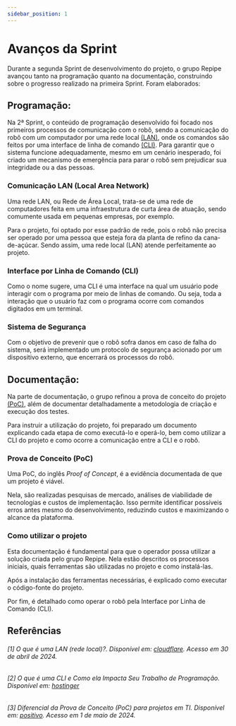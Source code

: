 ```yaml
---
sidebar_position: 1
---
```


# Avanços da Sprint

Durante a segunda Sprint de desenvolvimento do projeto, o grupo Repipe avançou tanto na programação quanto na documentação, construindo sobre o progresso realizado na primeira Sprint. Foram elaborados:

## Programação:

Na 2ª Sprint, o conteúdo de programação desenvolvido foi focado nos primeiros processos de comunicação com o robô, sendo a comunicação do robô com um computador por uma rede local [(LAN)](#1-o-que-é-uma-lan-rede-local-disponível-em--cloudflare-acesso-em-30-de-abril-de-2024), onde os comandos são feitos por uma interface de linha de comando [(CLI)](#2-o-que-é-uma-cli-e-como-ela-impacta-seu-trabalho-de-programação-disponível-em-hostinger). Para garantir que o sistema funcione adequadamente, mesmo em um cenário inesperado, foi criado um mecanismo de emergência para parar o robô sem prejudicar sua integridade ou a das pessoas.

### Comunicação LAN (Local Area Network)

Uma rede LAN, ou Rede de Área Local, trata-se de uma rede de computadores feita em uma infraestrutura de curta área de atuação, sendo comumente usada em pequenas empresas, por exemplo.

Para o projeto, foi optado por esse padrão de rede, pois o robô não precisa ser operado por uma pessoa que esteja fora da planta de refino da cana-de-açúcar. Sendo assim, uma rede local (LAN) atende perfeitamente ao projeto.

### Interface por Linha de Comando (CLI)

Como o nome sugere, uma CLI é uma interface na qual um usuário pode interagir com o programa por meio de linhas de comando. Ou seja, toda a interação que o usuário faz com o programa ocorre com comandos digitados em um terminal.

### Sistema de Segurança

Com o objetivo de prevenir que o robô sofra danos em caso de falha do sistema, será implementado um protocolo de segurança acionado por um dispositivo externo, que encerrará os processos do robô.

## Documentação:

Na parte de documentação, o grupo refinou a prova de conceito do projeto [(PoC)](#3-diferencial-da-prova-de-conceito-poc-para-projetos-em-ti-disponível-em-positivo-acesso-em-1-de-maio-de-2024), além de documentar detalhadamente a metodologia de criação e execução dos testes.

Para instruir a utilização do projeto, foi preparado um documento explicando cada etapa de como executá-lo e operá-lo, bem como utilizar a CLI do projeto e como ocorre a comunicação entre a CLI e o robô.

### Prova de Conceito (PoC)

Uma PoC, do inglês *Proof of Concept*, é a evidência documentada de que um projeto é viável.

Nela, são realizadas pesquisas de mercado, análises de viabilidade de tecnologias e custos de implementação. Isso permite identificar possíveis erros antes mesmo do desenvolvimento, reduzindo custos e maximizando o alcance da plataforma.

### Como utilizar o projeto

Esta documentação é fundamental para que o operador possa utilizar a solução criada pelo grupo Repipe. Nela estão descritos os processos iniciais, quais ferramentas são utilizadas no projeto e como instalá-las.

Após a instalação das ferramentas necessárias, é explicado como executar o código-fonte do projeto.

Por fim, é detalhado como operar o robô pela Interface por Linha de Comando (CLI).

## Referências

###### [1] O que é uma LAN (rede local)?. Disponível em: [cloudflare](https://www.cloudflare.com/pt-br/learning/network-layer/what-is-a-lan/). Acesso em 30 de abril de 2024.

###### [2] O que é uma CLI e Como ela Impacta Seu Trabalho de Programação. Disponível em: [hostinger](https://www.hostinger.com.br/tutoriais/o-que-e-cli)

###### [3] Diferencial da Prova de Conceito (PoC) para projetos em TI. Disponível em: [positivo](https://www.meupositivo.com.br/panoramapositivo/prova-de-conceito/). Acesso em 1 de maio de 2024.
